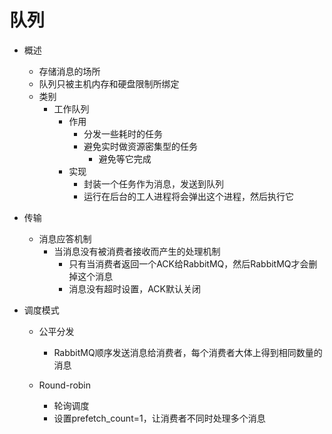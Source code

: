 # 队列
- 概述
	- 存储消息的场所
	- 队列只被主机内存和硬盘限制所绑定	
	- 类别
		- 工作队列
			- 作用
				- 分发一些耗时的任务
				- 避免实时做资源密集型的任务
					- 避免等它完成
			- 实现
				- 封装一个任务作为消息，发送到队列
				- 运行在后台的工人进程将会弹出这个进程，然后执行它

- 传输
	- 消息应答机制
		- 当消息没有被消费者接收而产生的处理机制
			- 只有当消费者返回一个ACK给RabbitMQ，然后RabbitMQ才会删掉这个消息
			- 消息没有超时设置，ACK默认关闭

- 调度模式
	- 公平分发
		- RabbitMQ顺序发送消息给消费者，每个消费者大体上得到相同数量的消息

	- Round-robin 
		- 轮询调度
		- 设置prefetch_count=1，让消费者不同时处理多个消息				